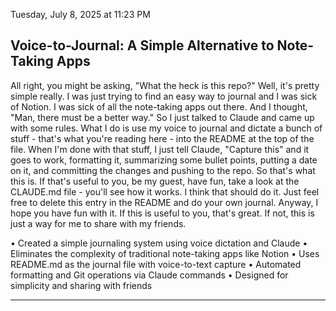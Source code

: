 Tuesday, July 8, 2025 at 11:23 PM

## Voice-to-Journal: A Simple Alternative to Note-Taking Apps

All right, you might be asking, "What the heck is this repo?" Well, it's pretty simple really. I was just trying to find an easy way to journal and I was sick of Notion. I was sick of all the note-taking apps out there. And I thought, "Man, there must be a better way." So I just talked to Claude and came up with some rules. What I do is use my voice to journal and dictate a bunch of stuff - that's what you're reading here - into the README at the top of the file. When I'm done with that stuff, I just tell Claude, "Capture this" and it goes to work, formatting it, summarizing some bullet points, putting a date on it, and committing the changes and pushing to the repo. So that's what this is. If that's useful to you, be my guest, have fun, take a look at the CLAUDE.md file - you'll see how it works. I think that should do it. Just feel free to delete this entry in the README and do your own journal. Anyway, I hope you have fun with it. If this is useful to you, that's great. If not, this is just a way for me to share with my friends.

• Created a simple journaling system using voice dictation and Claude
• Eliminates the complexity of traditional note-taking apps like Notion
• Uses README.md as the journal file with voice-to-text capture
• Automated formatting and Git operations via Claude commands
• Designed for simplicity and sharing with friends

--- 